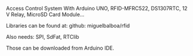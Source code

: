 Access Control System With Arduino UNO, RFID-MFRC522, DS1307RTC, 12 V Relay, MicroSD Card Module...

Libraries can be found at:
github: miguelbalboa/rfid

Also needs:
SPI,
SdFat,
RTClib

Those can be downloaded from Arduino IDE.
